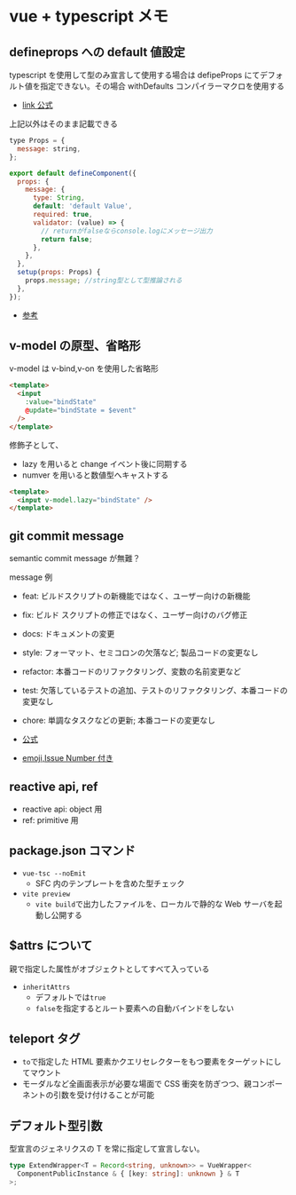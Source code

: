 # vue + typescript メモ

## defineprops への default 値設定

typescript を使用して型のみ宣言して使用する場合は defipeProps にてデフォルト値を指定できない。その場合 withDefaults コンパイラーマクロを使用する

- [link 公式](https://ja.vuejs.org/api/sfc-script-setup.html#default-props-values-when-using-type-declaration)

上記以外はそのまま記載できる

```js
type Props = {
  message: string,
};

export default defineComponent({
  props: {
    message: {
      type: String,
      default: 'default Value',
      required: true,
      validator: (value) => {
        // returnがfalseならconsole.logにメッセージ出力
        return false;
      },
    },
  },
  setup(props: Props) {
    props.message; //string型として型推論される
  },
});
```

- [参考](https://qiita.com/ryo2132/items/f055679e9974dbc3f977)

## v-model の原型、省略形

v-model は v-bind,v-on を使用した省略形

```html
<template>
  <input
    :value="bindState"
    @update="bindState = $event"
  />
</template>
```

修飾子として、

- lazy を用いると change イベント後に同期する
- numver を用いると数値型へキャストする

```html
<template>
  <input v-model.lazy="bindState" />
</template>
```

## git commit message

semantic commit message が無難？

message 例

- feat: ビルドスクリプトの新機能ではなく、ユーザー向けの新機能
- fix: ビルド スクリプトの修正ではなく、ユーザー向けのバグ修正
- docs: ドキュメントの変更
- style: フォーマット、セミコロンの欠落など; 製品コードの変更なし
- refactor: 本番コードのリファクタリング、変数の名前変更など
- test: 欠落しているテストの追加、テストのリファクタリング、本番コードの変更なし
- chore: 単調なタスクなどの更新; 本番コードの変更なし

- [公式](https://gist.github.com/joshbuchea/6f47e86d2510bce28f8e7f42ae84c716)
- [emoji,Issue Number 付き](https://zenn.dev/itosho/articles/git-commit-message-2023#%E3%83%95%E3%82%A9%E3%83%BC%E3%83%9E%E3%83%83%E3%83%88)

## reactive api, ref

- reactive api: object 用
- ref: primitive 用

## package.json コマンド

- `vue-tsc --noEmit`
  - SFC 内のテンプレートを含めた型チェック
- `vite preview`
  - `vite build`で出力したファイルを、ローカルで静的な Web サーバを起動し公開する

## $attrs について

親で指定した属性がオブジェクトとしてすべて入っている

- `inheritAttrs`
  - デフォルトでは`true`
  - `false`を指定するとルート要素への自動バインドをしない

## teleport タグ

- `to`で指定した HTML 要素かクエリセレクターをもつ要素をターゲットにしてマウント
- モーダルなど全画面表示が必要な場面で CSS 衝突を防ぎつつ、親コンポーネントの引数を受け付けることが可能

## デフォルト型引数

型宣言のジェネリクスの T を常に指定して宣言しない。

```typescript
type ExtendWrapper<T = Record<string, unknown>> = VueWrapper<
  ComponentPublicInstance & { [key: string]: unknown } & T
>;
```
